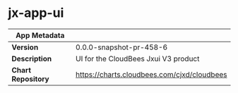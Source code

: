 # jx-app-ui

|App Metadata||
|---|---|
| **Version** | 0.0.0-snapshot-pr-458-6 |
| **Description** | UI for the CloudBees Jxui V3 product |
| **Chart Repository** | https://charts.cloudbees.com/cjxd/cloudbees |
